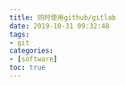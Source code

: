 ```yaml
---
title: 同时使用github/gitlab
date: 2019-10-31 09:32:48
tags:
- git
categories: 
- [software]
toc: true
---
```

